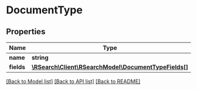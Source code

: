 # DocumentType

## Properties
Name | Type | Description | Notes
------------ | ------------- | ------------- | -------------
**name** | **string** |  | 
**fields** | [**\RSearch\Client\RSearchModel\DocumentTypeFields[]**](DocumentTypeFields.md) |  | 

[[Back to Model list]](../README.md#documentation-for-models) [[Back to API list]](../README.md#documentation-for-api-endpoints) [[Back to README]](../README.md)


